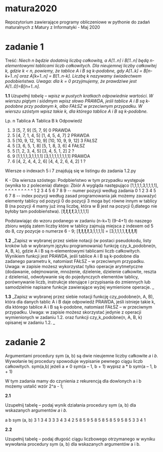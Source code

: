 # matura2020
Repozytorium zawierające programy obliczeniowe w pythonie do zadań maturalnych z Matury z Informatyki - Maj 2020

# zadanie 1

Treść:
_Niech n będzie dodatnią liczbą całkowitą, a A[1..n] i B[1..n] będą n-elementowymi tablicami
liczb całkowitych.
Dla nieujemnej liczby całkowitej k, gdzie k < n, powiemy, że tablice A i B są k-podobne, gdy
A[1..k] = B[n-k+1..n] oraz A[k+1..n] = B[1..n-k].
Liczbę k nazywamy świadectwem podobieństwa.
Uwaga: dla k = 0 przyjmujemy, że prawdziwe jest A[1..0]=B[n+1..n]._

**1.1**
_Uzupełnij tabelę – wpisz w pustych kratkach odpowiednie wartości. W wierszu piątym
i siódmym wpisz słowo PRAWDA, jeśli tablice A i B są k-podobne przy podanym k, albo FAŁSZ
w przeciwnym przypadku. W wierszu szóstym wpisz takie k, dla którego tablice A i B są
k-podobne._ 

Lp. n Tablica A Tablica B k Odpowiedź
1. 3 [5, 7, 9] [5, 7, 9] 0 PRAWDA
2. 5 [4, 7, 1, 4, 5] [1, 4, 5, 4, 7] 2 PRAWDA
3. 5 [10, 9, 12, 10, 9] [10, 10, 9, 9, 12] 3 FAŁSZ
4. 5 [3, 6, 5, 1, 8] [5, 1, 8, 3, 6] 4 FAŁSZ
5. 5 [1, 2, 3, 4, 5] [3, 4, 5, 1, 2] 2 ?
6. 9 [1,1,1,1,3,1,1,1,1] [3,1,1,1,1,1,1,1,1] PRAWDA
7. 6 [4, 2, 4, 4, 2, 6] [4, 4, 2, 6, 4, 2] 1 ?

Wiersze o indexach 5 i 7 znajdują się w listingu do zadania 1.2.py

K - Dla wiersza szóstego:
  Podpbieństwo w tym przypadku występuje (wynika to z polecenia) dlatego:
  Zbiór A wygląda następująco
  [1,1,1,1,3,1,1,1,1],
   ^ ^ ^ ^ ^ ^ ^ ^ ^ 
   1 2 3 4 5 6 7 8 9 -- numer pozycji według zadania
   0 1 2 3 4 5 6 7 8 -- index pozycji według zasad programowania 
   jak możemy zauważyć elementy tablicy od pozycji 0 do pozycji 3 moga być równe innym w tablicy B (na pozycji 4 mamy już inną liczbę, która w B jest na pozycji 0,dlatego nie byłoby tam podobieństwa).
  [**_1,1,1,1_**,3,1,1,1,1]

  Podstawiając do wzoru podanego w zadaniu (n-k+1) (9-4+1) do naszego zbioru wejdą zatem liczby które w tablicy zajmują miejsca z indexem od 5 do 8, czy pozycje o numerze 6 - 9; 
  [**_1,1,1,1_**,3,1,1,1,1] = [3,1,1,1,1,**_1,1,1,1_**]



**1.2**
_Zapisz w wybranej przez siebie notacji (w postaci pseudokodu, listy kroków lub w wybranym
języku programowania) funkcję czy_k_podobne(n, A, B, k), gdzie A i B są n-elementowymi
tablicami liczb całkowitych. Wynikiem funkcji jest PRAWDA, jeśli tablice A i B są k-podobne
dla zadanego parametru k, natomiast FAŁSZ – w przeciwnym przypadku.
Uwaga: w zapisie możesz wykorzystać tylko operacje arytmetyczne (dodawanie,
odejmowanie, mnożenie, dzielenie, dzielenie całkowite, reszta z dzielenia), odwoływanie się
do pojedynczych elementów tablicy, porównywanie liczb, instrukcje sterujące i przypisania do
zmiennych lub samodzielnie napisane funkcje zawierające wyżej wymienione operacje.
_

**1.3**
_Zapisz w wybranej przez siebie notacji funkcję czy_podobne(n, A, B), która dla danych tablic
A i B daje odpowiedź PRAWDA, jeśli istnieje takie k, dla którego tablice A i B są k-podobne,
natomiast FAŁSZ – w przeciwnym przypadku.
Uwaga: w zapisie możesz skorzystać jedynie z operacji wymienionych w zadaniu 1.2. oraz
funkcji czy_k_podobne(n, A, B, k) opisanej w zadaniu 1.2. _

# zadanie 2


Argumentami procedury sym (a, b) są dwie nieujemne liczby całkowite 𝑎 i 𝑏. Wywołanie tej
procedury spowoduje wypisanie pewnego ciągu liczb całkowitych.
sym(a,b)
  jeżeli a ≠ 0
    sym(a – 1, b + 1)
    wypisz a * b
    sym(a – 1, b + 1)
    
    
 W tym zadania mamy do czynienia z rekurencją dla dowlonych a i b możemy ustalić wzór 2^a - 1;

**2.1**

Uzupełnij tabelę – podaj wynik działania procedury sym (a, b) dla wskazanych argumentów
𝑎 i 𝑏.

a b sym (a, b)
3 1 3 4 3 3 3 4 3
4 2 5 8 5 9 5 8 5 8 5 8 5 9 5 8 5
3 3
4 1 

**2.2**

Uzupełnij tabelę – podaj długość ciągu liczbowego otrzymanego w wyniku wywołania
procedury sym (a, b) dla wskazanych argumentów a i b. 




